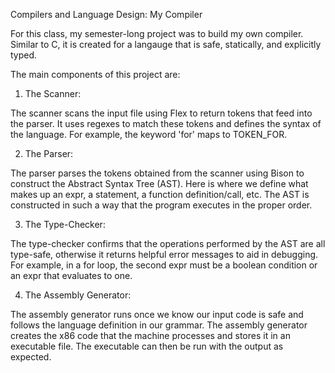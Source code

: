 Compilers and Language Design: My Compiler

For this class, my semester-long project was to build my own compiler. Similar to C, it is created for a langauge that is safe, statically, and explicitly typed. 

The main components of this project are:

1) The Scanner:

The scanner scans the input file using Flex to return tokens that feed into the parser. It uses regexes to match these tokens and defines the syntax of the language. For example, the keyword 'for' maps to TOKEN_FOR. 

2) The Parser:

The parser parses the tokens obtained from the scanner using Bison to construct the Abstract Syntax Tree (AST). Here is where we define what makes up an expr, a statement, a function definition/call, etc. The AST is constructed in such a way that the program executes in the proper order.

3) The Type-Checker:

The type-checker confirms that the operations performed by the AST are all type-safe, otherwise it returns helpful error messages to aid in debugging. For example, in a for loop, the second expr must be a boolean condition or an expr that evaluates to one.

4) The Assembly Generator:

The assembly generator runs once we know our input code is safe and follows the language definition in our grammar. The assembly generator creates the x86 code that the machine processes and stores it in an executable file. The executable can then be run with the output as expected.
